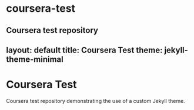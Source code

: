 # coursera-test
Coursera test repository
---
layout: default
title: Coursera Test
theme: jekyll-theme-minimal
---

# Coursera Test

Coursera test repository demonstrating the use of a custom Jekyll theme.
